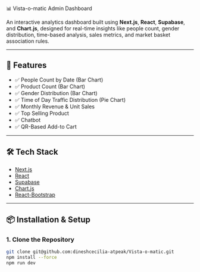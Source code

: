 📊 Vista-o-matic Admin Dashboard

An interactive analytics dashboard built using **Next.js**, **React**, **Supabase**, and **Chart.js**, designed for real-time insights like people count, gender distribution, time-based analysis, sales metrics, and market basket association rules.

---

## 🚀 Features


- ✅ People Count by Date (Bar Chart)
- ✅ Product Count (Bar Chart)
- ✅ Gender Distribution (Bar Chart)
- ✅ Time of Day Traffic Distribution (Pie Chart)
- ✅ Monthly Revenue & Unit Sales 
- ✅ Top Selling Product
- ✅ Chatbot
- ✅ QR-Based Add-to Cart

---

## 🛠 Tech Stack

- [Next.js](https://nextjs.org/)
- [React](https://react.dev/)
- [Supabase](https://supabase.com/)
- [Chart.js](https://www.chartjs.org/)
- [React-Bootstrap](https://react-bootstrap.github.io/)

---

## 📦 Installation & Setup

### 1. Clone the Repository

```bash
git clone git@github.com:dineshcecilia-atpeak/Vista-o-matic.git
npm install --force
npm run dev
